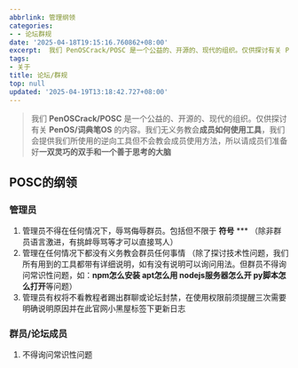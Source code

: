 ```yaml
---
abbrlink: 管理纲领
categories:
- - 论坛群规
date: '2025-04-18T19:15:16.760862+08:00'
excerpt:  我们 PenOSCrack/POSC 是一个公益的、开源的、现代的组织。仅供探讨有关 PenOS/词典笔OS 的内容。我们无义务教会成员如何使用工具，我们会提供我们所使用的逆向工具但不会教会成员使用方法，所以请成员们准备好一双灵巧的双手和一个善于思考的大脑  POSC的纲领 管理员  管理员不得在任何情况下，辱骂侮辱群员。包括但不限于 符号 *** （除非群员语言激进，有挑衅辱骂等才可以直接骂人...
tags:
- 关于
title: 论坛/群规
top: null
updated: '2025-04-19T13:18:42.727+08:00'
---
```

> 我们 **PenOSCrack/POSC** 是一个公益的、开源的、现代的组织。仅供探讨有关 **PenOS/词典笔OS** 的内容。我们无义务教会**成员如何使用工具**，我们会提供我们所使用的逆向工具但不会教会成员使用方法，所以请成员们准备好**一双灵巧的双手和一个善于思考的大脑**

## POSC的纲领

### 管理员

1. 管理员不得在任何情况下，辱骂侮辱群员。包括但不限于 **符号** ***
   （除非群员语言激进，有挑衅辱骂等才可以直接骂人）
2. 管理在任何情况下都没有义务教会群员任何事情
   （除了探讨技术性问题，我们所有用到的工具都带有详细说明，如有没有说明可以询问用法。但群员不得询问常识性问题，如：**npm怎么安装 apt怎么用 nodejs服务器怎么开 py脚本怎么打开**等问题）
3. 管理员有权将不看教程者踢出群聊或论坛封禁，在使用权限前须提醒三次需要明确说明原因并在此官网小黑屋标签下更新日志

### 群员/论坛成员

1. 不得询问常识性问题
